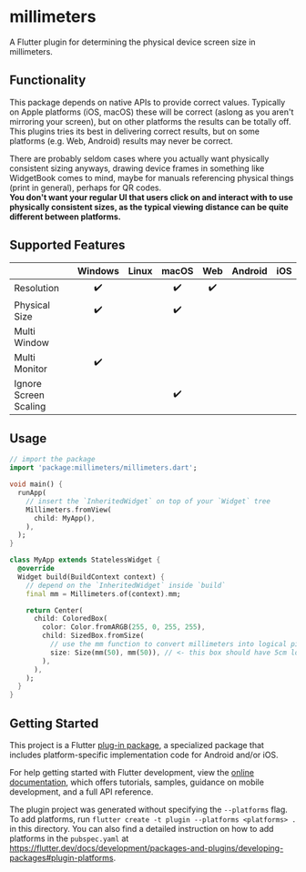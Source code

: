 # millimeters

A Flutter plugin for determining the physical device screen size in millimeters.

## Functionality

This package depends on native APIs to provide correct values. Typically on Apple platforms (iOS, macOS) these will be correct (aslong as you aren't mirroring your screen), but on other platforms the results can be totally off. This plugins tries its best in delivering correct results, but on some platforms (e.g. Web, Android) results may never be correct.

There are probably seldom cases where you actually want physically consistent sizing anyways, drawing device frames in something like WidgetBook comes to mind, maybe for manuals referencing physical things (print in general), perhaps for QR codes.<br>
**You don't want your regular UI that users click on and interact with to use physically consistent sizes, as the typical viewing distance can be quite different between platforms.**

## Supported Features

|                       | Windows | Linux | macOS | Web | Android | iOS |
|-----------------------|:-------:|:-----:|:-----:|:---:|:-------:|:---:|
| Resolution            | ✔️ || ✔️ | ✔️ |||
| Physical Size         | ✔️ || ✔️ ||||
| Multi Window          |||||||
| Multi Monitor         | ✔️ ||||||
| Ignore Screen Scaling ||| ✔️ ||||

## Usage

```dart
// import the package
import 'package:millimeters/millimeters.dart';

void main() {
  runApp(
    // insert the `InheritedWidget` on top of your `Widget` tree
    Millimeters.fromView(
      child: MyApp(),
    ),
  );
}

class MyApp extends StatelessWidget {
  @override
  Widget build(BuildContext context) {
    // depend on the `InheritedWidget` inside `build`
    final mm = Millimeters.of(context).mm;

    return Center(
      child: ColoredBox(
        color: Color.fromARGB(255, 0, 255, 255),
        child: SizedBox.fromSize(
          // use the mm function to convert millimeters into logical pixels
          size: Size(mm(50), mm(50)), // <- this box should have 5cm long edges.
        ),
      ),
    );
  }
}
```

## Getting Started

This project is a Flutter
[plug-in package](https://flutter.dev/developing-packages/),
a specialized package that includes platform-specific implementation code for
Android and/or iOS.

For help getting started with Flutter development, view the
[online documentation](https://flutter.dev/docs), which offers tutorials,
samples, guidance on mobile development, and a full API reference.

The plugin project was generated without specifying the `--platforms` flag.
To add platforms, run `flutter create -t plugin --platforms <platforms> .` in this directory.
You can also find a detailed instruction on how to add platforms in the `pubspec.yaml` at https://flutter.dev/docs/development/packages-and-plugins/developing-packages#plugin-platforms.
